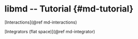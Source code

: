 libmd -- Tutorial               {#md-tutorial}
=====================
[Interactions](@ref md-interactions)

[Integrators (flat space)](@ref md-integrator)
